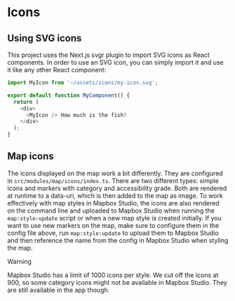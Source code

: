 # Icons

## Using SVG icons

This project uses the Next.js svgr plugin to import SVG icons as React components. In order to use an SVG icon, you can simply import it and use it like any other React component:

```typescript jsx
import MyIcon from '~/assets/icons/my-icon.svg';

export default function MyComponent() {
  return (
    <div>
      <MyIcon /> How much is the fish?
    </div>
  );
}
```

## Map icons

The icons displayed on the map work a bit differently. They are configured in `src/modules/map/icons/index.ts`. There are two different types: simple icons and markers with category and accessibility grade. Both are rendered at runtime to a data-uri, which is then added to the map as image. To work effectively with map styles in Mapbox Studio, the icons are also rendered on the command line and uploaded to Mapbox Studio when running the `map:style:update` script or when a new map style is created initially. If you want to use new markers on the map, make sure to configure them in the config file above, run `map:style:update` to upload them to Mapbox Studio and then reference the name from the config in Mapbox Studio when styling the map.

> [!WARNING]
> Mapbox Studio has a limit of 1000 icons per style. We cut off the icons at 900, so some category icons might not be available in Mapbox Studio. They are still available in the app though.
